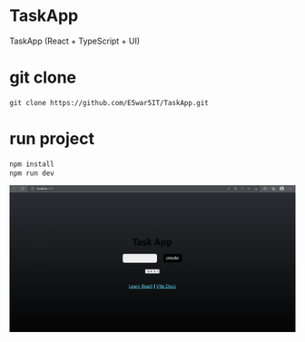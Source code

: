 # TaskApp
TaskApp (React + TypeScript  + UI)

#  git clone
```
git clone https://github.com/E5war5IT/TaskApp.git
```

# run project
```
npm install
npm run dev
```
![Veiw](./ScreenShots/screen.png)
